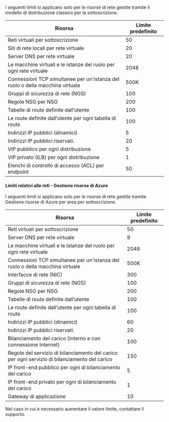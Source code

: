 I seguenti limiti si applicano solo per le risorse di rete gestite tramite il modello di distribuzione classico per la sottoscrizione.

Risorsa| Limite predefinito
--- | ---
Reti virtuali per sottoscrizione | 50
Siti di rete locali per rete virtuale | 20
Server DNS per rete virtuale | 20
Le macchine virtuali e le istanze del ruolo per ogni rete virtuale | 2048
Connessioni TCP simultanee per un'istanza del ruolo o della macchina virtuale | 500K
Gruppi di sicurezza di rete (NGS) | 100
Regole NSG per NSG | 200
Tabelle di route definite dall’utente | 100
Le route definite dall’utente per ogni tabella di route | 100
Indirizzi IP pubblici (dinamici) | 5
Indirizzi IP pubblici riservati. | 20
VIP pubblico per ogni distribuzione | 5
VIP privato (ILB) per ogni distribuzione | 1
Elenchi di controllo di accesso (ACL) per endpoint | 50


#### Limiti relativi alle reti - Gestione risorse di Azure

I seguenti limiti si applicano solo per le risorse di rete gestite tramite Gestione risorse di Azure per area per sottoscrizione.

Risorsa| Limite predefinito
--- | ---
Reti virtuali per sottoscrizione | 50
Server DNS per rete virtuale | 9
Le macchine virtuali e le istanze del ruolo per ogni rete virtuale | 2048
Connessioni TCP simultanee per un'istanza del ruolo o della macchina virtuale | 500K
Interfacce di rete (NIC) | 300
Gruppi di sicurezza di rete (NGS) | 100
Regole NSG per NSG | 200
Tabelle di route definite dall’utente | 100
Le route definite dall’utente per ogni tabella di route | 100
Indirizzi IP pubblici (dinamici) | 60
Indirizzi IP pubblici riservati. | 20
Bilanciamento del carico (interno e con connessione Internet) | 100
Regole del servizio di bilanciamento del carico per ogni servizio di bilanciamento del carico | 150
IP front-end pubblico per ogni di bilanciamento del carico | 5
IP front-end privato per ogni di bilanciamento del carico | 1
Gateway di applicazione | 10

Nel caso in cui è necessario aumentare il valore limite, contattare il supporto.

<!---HONumber=Oct15_HO3-->
